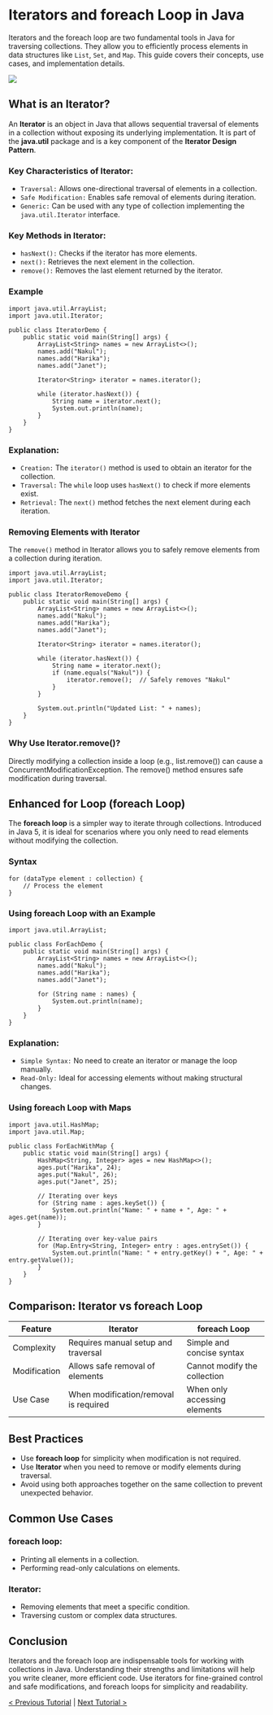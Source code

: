 # Iterators and foreach Loop in Java
Iterators and the foreach loop are two fundamental tools in Java for traversing collections. They allow you to efficiently process elements in data structures like `List`, `Set`, and `Map`. This guide covers their concepts, use cases, and implementation details.

[![](https://markdown-videos-api.jorgenkh.no/youtube/QtubImIKogY)](https://youtu.be/QtubImIKogY)

## What is an Iterator?
An **Iterator** is an object in Java that allows sequential traversal of elements in a collection without exposing its underlying implementation. It is part of the **java.util** package and is a key component of the **Iterator Design Pattern**.

### Key Characteristics of Iterator:
* `Traversal:` Allows one-directional traversal of elements in a collection.
* `Safe Modification:` Enables safe removal of elements during iteration.
* `Generic:` Can be used with any type of collection implementing the `java.util.Iterator` interface.

### Key Methods in Iterator:
* `hasNext():` Checks if the iterator has more elements.
* `next():` Retrieves the next element in the collection.
* `remove():` Removes the last element returned by the iterator.

### Example
```
import java.util.ArrayList;
import java.util.Iterator;

public class IteratorDemo {
    public static void main(String[] args) {
        ArrayList<String> names = new ArrayList<>();
        names.add("Nakul");
        names.add("Harika");
        names.add("Janet");

        Iterator<String> iterator = names.iterator();

        while (iterator.hasNext()) {
            String name = iterator.next();
            System.out.println(name);
        }
    }
}
```
### Explanation:
* `Creation:` The `iterator()` method is used to obtain an iterator for the collection.
* `Traversal:` The `while` loop uses `hasNext()` to check if more elements exist.
* `Retrieval:` The `next()` method fetches the next element during each iteration.

### Removing Elements with Iterator
The `remove()` method in Iterator allows you to safely remove elements from a collection during iteration.
```
import java.util.ArrayList;
import java.util.Iterator;

public class IteratorRemoveDemo {
    public static void main(String[] args) {
        ArrayList<String> names = new ArrayList<>();
        names.add("Nakul");
        names.add("Harika");
        names.add("Janet");

        Iterator<String> iterator = names.iterator();

        while (iterator.hasNext()) {
            String name = iterator.next();
            if (name.equals("Nakul")) {
                iterator.remove();  // Safely removes "Nakul"
            }
        }

        System.out.println("Updated List: " + names);
    }
}
```

### Why Use Iterator.remove()?
Directly modifying a collection inside a loop (e.g., list.remove()) can cause a ConcurrentModificationException. The remove() method ensures safe modification during traversal.

## Enhanced for Loop (foreach Loop)
The **foreach loop** is a simpler way to iterate through collections. Introduced in Java 5, it is ideal for scenarios where you only need to read elements without modifying the collection.

### Syntax
```
for (dataType element : collection) {
    // Process the element
}
```

### Using foreach Loop with an Example
```
import java.util.ArrayList;

public class ForEachDemo {
    public static void main(String[] args) {
        ArrayList<String> names = new ArrayList<>();
        names.add("Nakul");
        names.add("Harika");
        names.add("Janet");

        for (String name : names) {
            System.out.println(name);
        }
    }
}
```

### Explanation:
* `Simple Syntax:` No need to create an iterator or manage the loop manually.
* `Read-Only:` Ideal for accessing elements without making structural changes.

### Using foreach Loop with Maps
```
import java.util.HashMap;
import java.util.Map;

public class ForEachWithMap {
    public static void main(String[] args) {
        HashMap<String, Integer> ages = new HashMap<>();
        ages.put("Harika", 24);
        ages.put("Nakul", 26);
        ages.put("Janet", 25);

        // Iterating over keys
        for (String name : ages.keySet()) {
            System.out.println("Name: " + name + ", Age: " + ages.get(name));
        }

        // Iterating over key-value pairs
        for (Map.Entry<String, Integer> entry : ages.entrySet()) {
            System.out.println("Name: " + entry.getKey() + ", Age: " + entry.getValue());
        }
    }
}
```

## Comparison: Iterator vs foreach Loop
| Feature | Iterator | foreach Loop |
| ----------------|-------|-------|
|    Complexity     |  Requires manual setup and traversal  |  Simple and concise syntax  |
|    Modification     |  Allows safe removal of elements  |  Cannot modify the collection  |
|    Use Case    |  When modification/removal is required  |  When only accessing elements  |

## Best Practices
* Use **foreach loop** for simplicity when modification is not required.
* Use **Iterator** when you need to remove or modify elements during traversal.
* Avoid using both approaches together on the same collection to prevent unexpected behavior.

## Common Use Cases
### foreach loop:
* Printing all elements in a collection.
* Performing read-only calculations on elements.

### Iterator:
* Removing elements that meet a specific condition.
* Traversing custom or complex data structures.

## Conclusion
Iterators and the foreach loop are indispensable tools for working with collections in Java. Understanding their strengths and limitations will help you write cleaner, more efficient code. Use iterators for fine-grained control and safe modifications, and foreach loops for simplicity and readability.

[< Previous Tutorial](https://github.com/nakulmitra/java-tutorial/blob/master/java-collections-framework/hashmap-internal-working.md) | [Next Tutorial >](https://github.com/nakulmitra/java-tutorial/blob/master/java-8-enhancements/lambda-expressions.md)
